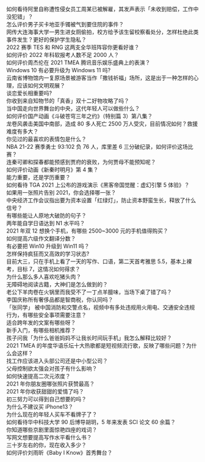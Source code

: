 如何看待阿里自称遭性侵女员工周某已被解雇，其发声表示「未收到赔偿，工作中没犯错」？  
怎么评价男子买卡地亚手镯被气到要住院的事件？  
网传大连海事大学一男生进女厕偷拍，校方给予该生留校察看处分，怎样杜绝此类事件发生？更好的保护学生隐私？  
2022 赛季 TES 和 RNG 这两支全华班阵容你更看好谁？  
如何评价 2022 年科软报考人数不足 2000 人？  
如何评价周杰伦在 2021 TMEA 腾讯音乐娱乐盛典上的表演？  
Windows 10 有必要升级为 Windows 11 吗?  
云南省博物馆内一复原场景被游客当作「撒钱祈福」场所，这是出于一种怎样的心理，应该如何文明观展？  
谈恋爱长相重要吗?  
你收到来自知物节的「真香」双十二好物攻略了吗？  
当中国走向世界舞台的中央，这代年轻人可以做些什么？  
如何评价国产动画《斗破苍穹三年之约》（特别篇 3）第八集？  
龙卷风袭击美国中南部，造成 80 多人死亡 2500 万人受灾，目前情况如何？救援难度有多大？  
你见过的最喜欢的表情包是什么？  
NBA 21-22 赛季勇士 93:102 负 76 人，库里差 6 三分破纪录，如何评价这场比赛？  
连秦可卿和探春都能预感到贾府的衰败，为何贾母不能预知呢？  
如何评价动画《新秦时明月》第 4 集？  
能力重要，还是学历重要？  
如何看待 TGA 2021 上公布的游戏演示《黑客帝国觉醒：虚幻引擎 5 体验》？  
如果用一张照片告别 2021，你会选择哪一张？  
中央经济工作会议指出要为资本设置「红绿灯」，防止资本野蛮生长，释放了什么信号？  
有哪些能让人原地大破防的句子？  
两年能自学日语达到 N1 水平吗？  
2021 年双 12 想换个手机，有哪些 2500~3000 元的手机值得购买？  
如何提高六级作文翻译分数？  
有必要把 Win10 升级到 Win11 吗？  
怎样保持疯狂而又高效的学习状态?  
目前大三，只在手机上看了一天的写作、口语，第二天首考雅思 5.5，基本上裸考，目标 7，这情况如何得求？  
为什么那么多人喜欢吃猪头肉？  
无障碍地阅读古籍，大神们是怎么做到的？  
老公下羊肉卷在火锅里而我受不了一丁点羊膻味，当场下桌了错了吗？  
李国庆称所有奢侈品都是智商税，你认同吗？  
「张同学」 被中国消防和交警点名，视频中有多处违规用火用电、交通安全违规行为，有哪些安全事项需要注意？  
适合跨年发的文案有哪些呀？  
新手入门，有哪些相机推荐？  
孩子问我「为什么爸爸妈妈不让我长时间玩手机」我怎么解释比较好？  
2021 TMEA 的年度华语乐坛十大热歌都是短视频流行歌，反映了哪些问题？为什么会这样？  
找工作应该进入头部公司还是中小型公司？  
父母控制欲太强会对孩子有什么影响？  
如何快速提高二次元浓度？  
2021 年你朋友圈哪张照片获赞最高？  
2021 年你收获甜甜的爱情了吗？  
初三努力可以得到自己想要的吗？  
为什么不建议买 iPhone13？  
为什么现在的年轻人买车不看牌子了？  
如何看待华中科技大学 90 后博导胡玥，5 年来发表 SCI 论文 60 余篇？  
你知道哪些京剧里面惊艳四座的戏词？  
写网文想要提高写作水平看什么书？  
三十岁左右的你，现在收入多少？  
如何评价刘雨昕《Baby I Know》首秀舞台？  
